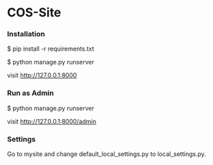# COS-Site

<h3>Installation </h3>

$ pip install -r requirements.txt

$ python manage.py runserver

visit http://127.0.0.1:8000

<h3>Run as Admin </h3>

$ python manage.py runserver

visit http://127.0.0.1:8000/admin

<h3>Settings</h3>

Go to mysite and change default_local_settings.py to local_settings.py.

